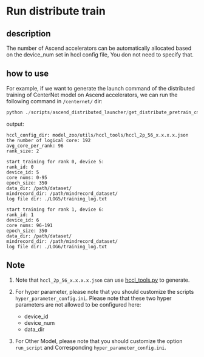 # Run distribute train

## description

The number of Ascend accelerators can be automatically allocated based on the device_num set in hccl config file, You don not need to specify that.

## how to use

For example, if we want to generate the launch command of the distributed training of CenterNet model on Ascend accelerators, we can run the following command in `/centernet/` dir:

```python
python ./scripts/ascend_distributed_launcher/get_distribute_pretrain_cmd.py --run_script_dir ./train.py --hyper_parameter_config_dir ./scripts/ascend_distributed_launcher/hyper_parameter_config.ini --data_dir /path/dataset/ --mindrecord_dir /path/mindrecord_dataset/ --hccl_config_dir model_zoo/utils/hccl_tools/hccl_2p_56_x.x.x.x.json
```

output:

```text
hccl_config_dir: model_zoo/utils/hccl_tools/hccl_2p_56_x.x.x.x.json
the number of logical core: 192
avg_core_per_rank: 96
rank_size: 2

start training for rank 0, device 5:
rank_id: 0
device_id: 5
core nums: 0-95
epoch_size: 350
data_dir: /path/dataset/
mindrecord_dir: /path/mindrecord_dataset/
log file dir: ./LOG5/training_log.txt

start training for rank 1, device 6:
rank_id: 1
device_id: 6
core nums: 96-191
epoch_size: 350
data_dir: /path/dataset/
mindrecord_dir: /path/mindrecord_dataset/
log file dir: ./LOG6/training_log.txt
```

## Note

1. Note that `hccl_2p_56_x.x.x.x.json` can use [hccl_tools.py](https://gitee.com/mindspore/models/tree/master/utils/hccl_tools) to generate.

2. For hyper parameter, please note that you should customize the scripts `hyper_parameter_config.ini`. Please note that these two hyper parameters are not allowed to be configured here:
    - device_id
    - device_num
    - data_dir

3. For Other Model, please note that you should customize the option `run_script` and Corresponding `hyper_parameter_config.ini`.
